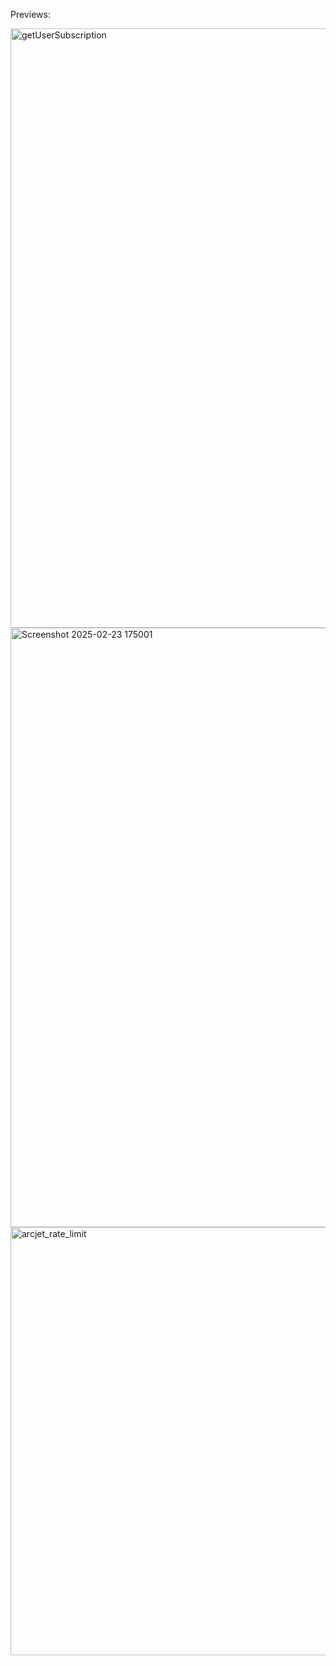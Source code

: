 Previews:

<img width="959" alt="getUserSubscription" src="https://github.com/user-attachments/assets/89856907-3d86-4a55-8603-4886f547d4ee" />
<img width="959" alt="Screenshot 2025-02-23 175001" src="https://github.com/user-attachments/assets/ed5545f8-897b-403a-8eef-50cbbd42b419" />
<img width="685" alt="arcjet_rate_limit" src="https://github.com/user-attachments/assets/0aed3b0f-237d-4f12-bc48-cdfdd3496bb1" />


